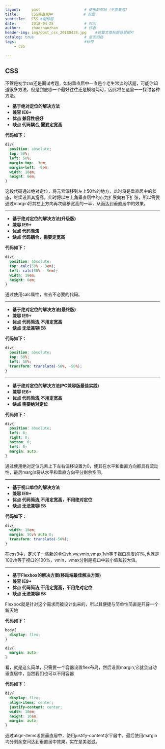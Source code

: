 ```yaml
---
layout:     post                    # 使用的布局（不需要改）
title:      CSS垂直居中              # 标题 
subtitle:   CSS #副标题
date:       2018-04-28              # 时间
author:     zhaozhanzhan            # 作者
header-img: img/post_css_20180428.jpg    #这篇文章标题背景图片
catalog: true                       # 是否归档
tags:                               #标签
    - CSS
    
---
```

## CSS
不管是初学`CSS`还是面试考题，如何垂直居中一直是个老生常谈的话题，可能你知道很多方法，但是到底哪一个最好往往还是模棱两可，因此将在这里一一探讨各种方法。

* **基于绝对定位的解决方法**
* **兼容 IE6+**
* **优点 兼容性极好**
* **缺点 代码耦合,需要定宽高**

**代码如下：**
```css
div{ 
  position: absolute; 
  top: 50%;
  left: 50%;
  margin-top: -3em;
  margin-left: -9em;
  width: 18em;
  height: 6em;
}
```

这段代码通过绝对定位，将元素偏移到左上50%的地方，此时将是垂直居中的状态，继续设置其宽高，此时将以左上角垂直居中的点为扩展向右下扩张，所以需要通过margin将其左上方向再次偏移宽高的一半，从而达到垂直居中的效果。

***

* **基于绝对定位的解决方法(升级版)**
* **兼容 IE9+**
* **优点 代码简洁**
* **缺点 代码耦合，需要定宽高**

**代码如下：**
```css
div{ 
  position: absolute;
  top: calc(50% - 3em);
  left: calc(50% - 9em);
  width: 18em;
  height: 6em;
}
```
通过使用calc属性，省去不必要的代码。

***

* **基于绝对定位的解决方法(最终版)**
* **兼容 IE9+**
* **优点 代码简洁,不用定宽高**
* **缺点 无法兼容IE8**

**代码如下：**
```css
div{ 
  position: absolute;
  top: 50%;
  left: 50%;
  transform: translate(-50%, -50%);
}
```
***

* **基于绝对定位的解决方法(PC兼容版最佳实践)**
* **兼容 IE6+**
* **优点 代码简洁,不用定宽高**
* **缺点 需要绝对定位**

**代码如下：**
```css
div{ 
  position: absolute;
  left: 0;
  right: 0;
  bottom: 0;
  left: 0;
  margin: auto;
}
```
通过使用绝对定位元素上下左右偏移设置为0，使其在水平和垂直方向都具有流动性，最后margin将从水平和垂直方向平分剩余空间。

***

* **基于视口单位的解决方法**
* **兼容 IE9+**
* **优点 代码简洁,不用定宽高，不用绝对定位**
* **缺点 无法兼容IE8**

**代码如下：**
```css
div{ 
  width: 18em;
  margin: 50vh auto 0;
  transform: translate(-50%);
}
```
在css3中，定义了一些新的单位vh,vw,vmin,vmax,1vh等于视口高度的1%,也就是100vh等于视口的100%，vmin，vmax分别是视口中较小值和较大值。

***

* **基于Flexbox的解决方案(移动端最佳解决方案)**
* **兼容 IE9+**
* **优点 代码简洁,不用定宽高，不用绝对定位**
* **缺点 无法兼容IE8**



Flexbox就是针对这个需求而被设计出来的，所以其便捷与简单性简直是开辟一个新天地

**代码如下：**

```css
body{
  display: flex;
}

div{
  margin: auto;
}
```

看，就是这么简单，只需要一个容器设置flex布局，然后设置margin,它就会自动垂直居中，当然我们也可以不用容器

**代码如下：**

```css
div{
  display: flex;
  align-items: center;
  justify-content: center;
  width: 18em;
  height: 10em;
  margin: auto;
}
```

通过align-items设置垂直居中，使用justify-content水平居中，最后使用margin均分剩余空间达到垂直居中效果，实在是美滋滋。

